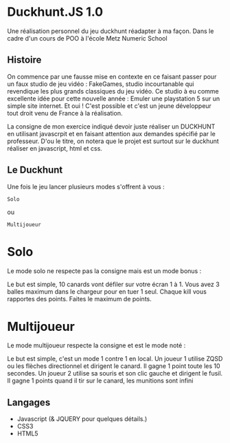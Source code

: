 # Duckhunt.JS 1.0

Une réalisation personnel du jeu duckhunt réadapter à ma façon. Dans le cadre d'un cours de POO à l'école Metz Numeric School

## Histoire

On commence par une fausse mise en contexte en ce faisant passer pour un faux studio de jeu vidéo : FakeGames, studio incourtanable qui revendique les plus grands classiques du jeu vidéo.
Ce studio à eu comme excellente idée pour cette nouvelle année : Emuler une playstation 5 sur un simple site internet.
Et oui ! C'est possible et c'est un jeune développeur tout droit venu de France à la réalisation. 

La consigne de mon exercice indiqué devoir juste réaliser un DUCKHUNT en utilisant javascrpit et en faisant attention aux demandes spécifié par le professeur.
D'ou le titre, on notera que le projet est surtout sur le duckhunt réaliser en javascript, html et css.

## Le Duckhunt

Une fois le jeu lancer plusieurs modes s'offrent à vous :

```
Solo
```
ou 

```
Multijoueur
```

# Solo

Le mode solo ne respecte pas la consigne mais est un mode bonus :

Le but est simple, 10 canards vont défiler sur votre écran 1 à 1.
Vous avez 3 balles maximum dans le chargeur pour en tuer 1 seul.
Chaque kill vous rapportes des points.
Faites le maximum de points.


# Multijoueur 

Le mode multijoueur respecte la consigne et est le mode noté :

Le but est simple, c'est un mode 1 contre 1 en local.
Un joueur 1 utilise ZQSD ou les flèches directionnel et dirigent le canard.
Il gagne 1 point toute les 10 secondes.
Un joueur 2 utilise sa souris et son clic gauche et dirigent le fusil.
Il gagne 1 points quand il tir sur le canard, les munitions sont infini


## Langages

* Javascript (& JQUERY pour quelques détails.)
* CSS3
* HTML5

